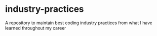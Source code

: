 # industry-practices
A repository to maintain best coding industry practices from what I have learned throughout my career
